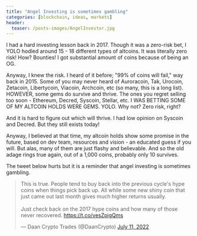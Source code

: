 ```yaml
---
title: "Angel Investing is sometimes gambling"
categories: [blockchain, ideas, markets]
header:
  teaser: /posts-images/AngelInvestor.jpg
---
```


I had a hard investing lesson back in 2017. Though it was a zero-risk bet, I YOLO hodled around 15 - 18 different types of altcoins. It was literally zero risk!
How? Bounties! I got substantial amount of coins because of being an OG.

Anyway, I knew the risk. I heard of it before; "99% of coins will fail," way back in 2015. Some of you may never heard of Auroracoin, Tak, Urocoin, Zetacoin,
Libertycoin, Viacoin, Archcoin, etc (so many, this is a long list). HOWEVER, some gems do survive and thrive. The ones you regret selling too soon - Ethereum, 
Decred, Syscoin, Stellar, etc. I WAS BETTING SOME OF MY ALTCOIN HOLDS WERE GEMS. YOLO. Why not? Zero risk, right?

And it is hard to figure out which will thrive. I had low opinion on Syscoin and Decred. But they still exists today!

Anyway, I believed at that time, my altcoin holds show some promise in the future, based on dev team, resources and vision - an educated guess if you will.
But alas, many of them are just flashy and believable. And so the old adage rings true again, out of a 1,000 coins, probably only 10 survives.

The tweet below hurts but it is a reminder that angel investing is sometimes gambling.

<blockquote class="twitter-tweet"><p lang="en" dir="ltr">This is true. People tend to buy back into the previous cycle&#39;s hype coins when things pick back up. All while some new shiny coin that just came out last month gives much higher returns usually.<br><br>Just check back on the 2017 hype coins and how many of those never recovered. <a href="https://t.co/vesZpigQms">https://t.co/vesZpigQms</a></p>&mdash; Daan Crypto Trades (@DaanCrypto) <a href="https://twitter.com/DaanCrypto/status/1546447019178426370?ref_src=twsrc%5Etfw">July 11, 2022</a></blockquote> <script async src="https://platform.twitter.com/widgets.js" charset="utf-8"></script>